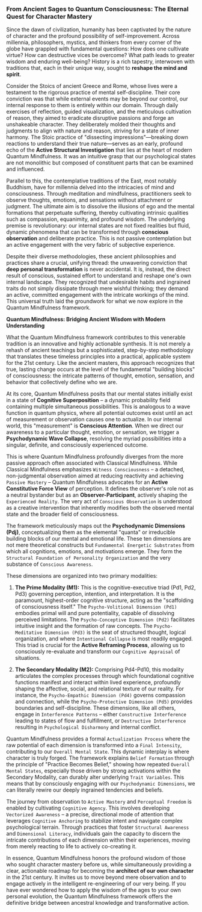 ### From Ancient Sages to Quantum Consciousness: The Eternal Quest for Character Mastery

Since the dawn of civilization, humanity has been captivated by the nature of character and the profound possibility of self-improvement. Across millennia, philosophers, mystics, and thinkers from every corner of the globe have grappled with fundamental questions: How does one cultivate virtue? How can destructive vices be overcome? What path leads to greater wisdom and enduring well-being? History is a rich tapestry, interwoven with traditions that, each in their unique way, sought to **reshape the mind and spirit**.

Consider the Stoics of ancient Greece and Rome, whose lives were a testament to the rigorous practice of mental self-discipline. Their core conviction was that while external events may be beyond our control, our internal response to them is entirely within our domain. Through daily exercises of reflection, guided visualization, and the meticulous cultivation of reason, they aimed to eradicate disruptive passions and forge an unshakeable character. They deliberately molded their thoughts and judgments to align with nature and reason, striving for a state of inner harmony. The Stoic practice of "dissecting impressions"—breaking down reactions to understand their true nature—serves as an early, profound echo of the **Active Structural Investigation** that lies at the heart of modern Quantum Mindfulness. It was an intuitive grasp that our psychological states are not monolithic but composed of constituent parts that can be examined and influenced.

Parallel to this, the contemplative traditions of the East, most notably Buddhism, have for millennia delved into the intricacies of mind and consciousness. Through meditation and mindfulness, practitioners seek to observe thoughts, emotions, and sensations without attachment or judgment. The ultimate aim is to dissolve the illusions of ego and the mental formations that perpetuate suffering, thereby cultivating intrinsic qualities such as compassion, equanimity, and profound wisdom. The underlying premise is revolutionary: our internal states are not fixed realities but fluid, dynamic phenomena that can be transformed through **conscious observation** and deliberate practice. This is not passive contemplation but an active engagement with the very fabric of subjective experience.

Despite their diverse methodologies, these ancient philosophies and practices share a crucial, unifying thread: the unwavering conviction that **deep personal transformation** is never accidental. It is, instead, the direct result of conscious, sustained effort to understand and reshape one's own internal landscape. They recognized that undesirable habits and ingrained traits do not simply dissipate through mere wishful thinking; they demand an active, committed engagement with the intricate workings of the mind. This universal truth laid the groundwork for what we now explore in the Quantum Mindfulness framework.

**Quantum Mindfulness: Bridging Ancient Wisdom with Modern Understanding**

What the Quantum Mindfulness framework contributes to this venerable tradition is an innovative and highly actionable synthesis. It is not merely a rehash of ancient teachings but a sophisticated, step-by-step methodology that translates these timeless principles into a practical, applicable system for the 21st century. Like the ancient masters, this approach recognizes that true, lasting change occurs at the level of the fundamental "building blocks" of consciousness: the intricate patterns of thought, emotion, sensation, and behavior that collectively define who we are.

At its core, Quantum Mindfulness posits that our mental states initially exist in a state of **Cognitive Superposition** – a dynamic probability field containing multiple simultaneous possibilities. This is analogous to a wave function in quantum physics, where all potential outcomes exist until an act of measurement or observation causes one to actualize. In our internal world, this "measurement" is **Conscious Attention**. When we direct our awareness to a particular thought, emotion, or sensation, we trigger a **Psychodynamic Wave Collapse**, resolving the myriad possibilities into a singular, definite, and consciously experienced outcome.

This is where Quantum Mindfulness profoundly diverges from the more passive approach often associated with Classical Mindfulness. While Classical Mindfulness emphasizes `Witness Consciousness` – a detached, non-judgmental observation aimed at reducing reactivity and achieving `Passive Mastery` – Quantum Mindfulness advocates for an **Active Constitutive Force View** of perception. It defines the observer's role not as a neutral bystander but as an **Observer-Participant**, actively shaping the `Experienced Reality`. The very act of `Conscious Observation` is understood as a creative intervention that inherently modifies both the observed mental state and the broader field of consciousness.

The framework meticulously maps out the **Psychodynamic Dimensions (Pdj)**, conceptualizing them as the elemental "quanta" or irreducible building blocks of our mental and emotional life. These ten dimensions are not mere theoretical constructs but `Fundamental Energetic Substrates` from which all cognitions, emotions, and motivations emerge. They form the `Structural Foundation of Personality Organization` and the very substance of `Conscious Awareness`.

These dimensions are organized into two primary modalities:
1.  **The Prime Modality (M1):** This is the cognitive-executive triad (Pd1, Pd2, Pd3) governing perception, intention, and interpretation. It is the paramount, highest-order cognitive structure, acting as the "scaffolding of consciousness itself." The `Psycho-Volitional Dimension (Pd1)` embodies primal will and pure potentiality, capable of dissolving perceived limitations. The `Psycho-Conceptive Dimension (Pd2)` facilitates intuitive insight and the formation of raw concepts. The `Psycho-Meditative Dimension (Pd3)` is the seat of structured thought, logical organization, and where `Intentional Collapse` is most readily engaged. This triad is crucial for the **Active Reframing Process**, allowing us to consciously re-evaluate and transform our `Cognitive Appraisal` of situations.

2.  **The Secondary Modality (M2):** Comprising Pd4-Pd10, this modality articulates the complex processes through which foundational cognitive functions manifest and interact within lived experience, profoundly shaping the affective, social, and relational texture of our reality. For instance, the `Psycho-Empathic Dimension (Pd4)` governs compassion and connection, while the `Psycho-Protective Dimension (Pd5)` provides boundaries and self-discipline. These dimensions, like all others, engage in `Interference Patterns` – either `Constructive Interference` leading to states of flow and fulfillment, or `Destructive Interference` resulting in `Psychological Disharmony` and internal conflict.

Quantum Mindfulness provides a formal `Actualization Process` where the raw potential of each dimension is transformed into a `Final Intensity`, contributing to our `Overall Mental State`. This dynamic interplay is where character is truly forged. The framework explains `Belief Formation` through the principle of "Practice Becomes Belief," showing how repeated `Overall Mental States`, especially those driven by strong activations within the Secondary Modality, can durably alter underlying `Trait Variables`. This means that by consciously engaging with our `Psychodynamic Dimensions`, we can literally rewire our deeply ingrained tendencies and beliefs.

The journey from observation to `Active Mastery` and `Perceptual Freedom` is enabled by cultivating `Cognitive Agency`. This involves developing `Vectorized Awareness` – a precise, directional mode of attention that leverages `Cognitive Anchoring` to stabilize intent and navigate complex psychological terrain. Through practices that foster `Structural Awareness` and `Dimensional Literacy`, individuals gain the capacity to discern the intricate contributions of each dimension within their experiences, moving from merely reacting to life to actively co-creating it.

In essence, Quantum Mindfulness honors the profound wisdom of those who sought character mastery before us, while simultaneously providing a clear, actionable roadmap for becoming the **architect of our own character** in the 21st century. It invites us to move beyond mere observation and to engage actively in the intelligent re-engineering of our very being. If you have ever wondered how to apply the wisdom of the ages to your own personal evolution, the Quantum Mindfulness framework offers the definitive bridge between ancestral knowledge and transformative action.